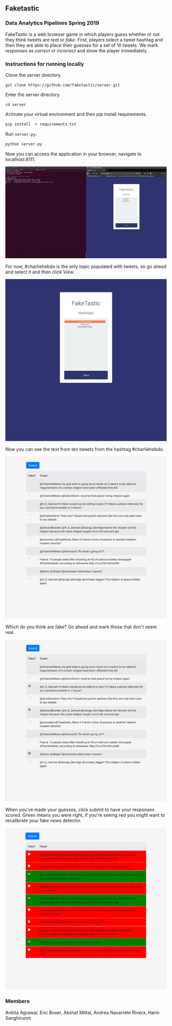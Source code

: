 ## Faketastic
### Data Analytics Pipelines Spring 2019
FakeTastic is a web browser game in which players guess whether or not they think tweets are *real* or *fake*. First, players select a tweet hashtag and then they are able to place their guesses for a set of 10 tweets. We mark responses as *correct* or *incorrect* and show the player immediately.

### Instructions for running locally
Clone the server directory.  

```
git clone https://github.com/faketastic/server.git
```

Enter the server directory.  

```
cd server
```

Activate your virtual environment and then pip install requirements.  

```python 
pip install -r requirements.txt 
```

Run `server.py`.  

```python
python server.py
```

Now you can access the application in your browser, navigate to localhost:8111.  

![Run the server](https://github.com/faketastic/server/blob/master/assets/run_server.png "Run the server")

For now, #charliehebdo is the only topic populated with tweets, so go ahead and select it and then click *View*.  

![Topic selection](https://github.com/faketastic/server/blob/master/assets/select_topic.png "Topic selection")

Now you can see the text from ten tweets from the hashtag #charliehebdo.  

![Tweet display](https://github.com/faketastic/server/blob/master/assets/tweet_display.png "Tweet display")

Which do you think are fake? Go ahead and mark those that don't seem real.  

![Response selection](https://github.com/faketastic/server/blob/master/assets/response_selection.png)

When you've made your guesses, click submit to have your responses scored. Green means you were right, if you're seeing red you might want to recalibrate your fake news detector.  

![Response scoring](https://github.com/faketastic/server/blob/master/assets/response_scoring.png)

### Members
Ankita Agrawal, Eric Boxer, Akshat Mittal, Andrea Navarrete Rivera, Harin Sanghirunm
